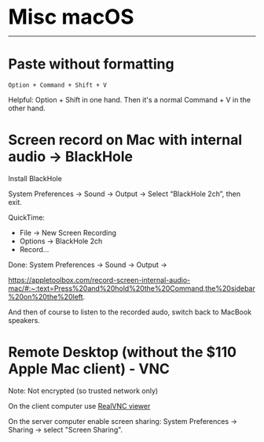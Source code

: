 **<span style="font-size:3em;color:black">Misc macOS</span>**
***

# Paste without formatting
```
Option + Command + Shift + V
```
Helpful: Option + Shift in one hand.  Then it's a normal Command + V in the other hand.


# Screen record on Mac with internal audio → BlackHole

Install BlackHole

System Preferences → Sound → Output → Select “BlackHole 2ch”, then exit.

QuickTime:
 - File → New Screen Recording
 - Options → BlackHole 2ch
 - Record...

Done: System Preferences → Sound → Output → 

https://appletoolbox.com/record-screen-internal-audio-mac/#:~:text=Press%20and%20hold%20the%20Command,the%20sidebar%20on%20the%20left. 

And then of course to listen to the recorded audo, switch back to MacBook speakers.

# Remote Desktop (without the $110 Apple Mac client) - VNC

Note: Not encrypted (so trusted network only)

On the client computer use [RealVNC viewer](https://www.realvnc.com/download/viewer/)

On the server computer enable screen sharing: System Preferences → Sharing → select "Screen Sharing".

 
